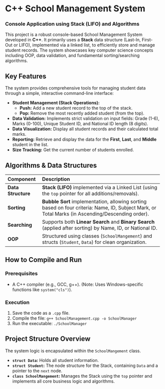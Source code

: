 #  C++ School Management System
### Console Application using Stack (LIFO) and Algorithms

This project is a robust console-based School Management System developed in **C++**. It primarily uses a **Stack** data structure (Last-In, First-Out or LIFO), implemented via a linked list, to efficiently store and manage student records. The system showcases key computer science concepts including OOP, data validation, and fundamental sorting/searching algorithms.

##  Key Features

The system provides comprehensive tools for managing student data through a simple, interactive command-line interface:

* **Student Management (Stack Operations):**
    * **Push:** Add a new student record to the top of the stack.
    * **Pop:** Remove the most recently added student (from the top).
* **Data Validation:** Implements strict validation on input fields: Grade (1-6), Marks (0-100), Unique Student ID, and National ID length (8 digits).
* **Data Visualization:** Display all student records and their calculated total marks.
* **Reporting:** Retrieve and display the data for the **First**, **Last**, and **Middle** student in the list.
* **Size Tracking:** Get the current number of students enrolled.

##  Algorithms & Data Structures

| Component | Description |
| :--- | :--- |
| **Data Structure** | **Stack (LIFO)** implemented via a Linked List (using the `top` pointer for all additions/removals). |
| **Sorting** | **Bubble Sort** implementation, allowing sorting based on four criteria: Name, ID, Subject Mark, or Total Marks (in Ascending/Descending order). |
| **Searching** | Supports both **Linear Search** and **Binary Search** (applied after sorting) by Name, ID, or National ID. |
| **OOP** | Structured using classes (`SchoolMangement`) and structs (`Student`, `Data`) for clean organization. |

##  How to Compile and Run

### Prerequisites

* A C++ compiler (e.g., GCC, g++). (Note: Uses Windows-specific functions like `system("cls")`).

### Execution

1.  Save the code as a `.cpp` file.
2.  Compile the file: `g++ SchoolManagement.cpp -o SchoolManager`
3.  Run the executable: `./SchoolManager`

##  Project Structure Overview

The system logic is encapsulated within the `SchoolMangement` class.

* **`struct Data`:** Holds all student information.
* **`struct Student`:** The node structure for the Stack, containing `Data` and a pointer to the `next` node.
* **`class SchoolMangement`:** Manages the Stack using the `top` pointer and implements all core business logic and algorithms.
